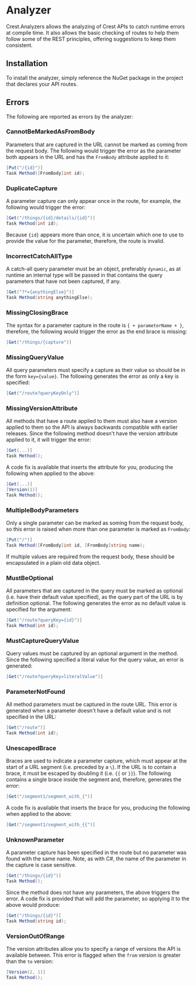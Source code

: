 # Analyzer

Crest.Analyzers allows the analyzing of Crest APIs to catch runtime errors at
compile time. It also allows the basic checking of routes to help them follow
some of the REST principles, offering suggestions to keep them consistent.

## Installation

To install the analyzer, simply reference the NuGet package in the project that
declares your API routes.

## Errors

The following are reported as errors by the analyzer:

### CannotBeMarkedAsFromBody

Parameters that are captured in the URL cannot be marked as coming from the
request body. The following would trigger the error as the parameter both
appears in the URL and has the `FromBody` attribute applied to it:

```C#
[Put("/{id}")]
Task Method([FromBody]int id);
```

### DuplicateCapture

A parameter capture can only appear once in the route, for example, the
following would trigger the error:

```C#
[Get("/things/{id}/details/{id}")]
Task Method(int id);
```

Because `{id}` appears more than once, it is uncertain which one to use to
provide the value for the parameter, therefore, the route is invalid.

### IncorrectCatchAllType

A catch-all query parameter must be an object, preferably `dynamic`, as at
runtime an internal type will be passed in that contains the query parameters
that have not been captured, if any.

```C#
[Get("?*={anythingElse}")]
Task Method(string anythingElse);
```

### MissingClosingBrace

The syntax for a parameter capture in the route is `{ + parameterName + }`,
therefore, the following would trigger the error as the end brace is missing:

```C#
[Get("/things/{capture")]
```

### MissingQueryValue

All query parameters must specify a capture as their value so should be in the
form `key={value}`. The following generates the error as only a key is specified:

```C#
[Get("/route?queryKeyOnly")]
```

### MissingVersionAttribute

All methods that have a route applied to them must also have a version applied
to them so the API is always backwards compatible with earlier releases. Since
the following method doesn't have the version attribute applied to it, it will
trigger the error:

```C#
[Get(...)]
Task Method();
```

A code fix is available that inserts the attribute for you, producing the
following when applied to the above:

```C#
[Get(...)]
[Version(1)]
Task Method();
```

### MultipleBodyParameters

Only a single parameter can be marked as soming from the request body, so this
error is raised when more than one parameter is marked as `FromBody`:

```C#
[Put("/")]
Task Method([FromBody]int id, [FromBody]string name);
```

If multiple values are required from the request body, these should be
encapsulated in a plain old data object.

### MustBeOptional

All parameters that are captured in the query must be marked as optional (i.e.
have their default value specified), as the query part of the URL is by
definition optional. The following generates the error as no default value is
specified for the argument:

```C#
[Get("/route?queryKey={id}")]
Task Method(int id);
```

### MustCaptureQueryValue

Query values must be captured by an optional argument in the method. Since the
following specified a literal value for the query value, an error is generated:

```C#
[Get("/route?queryKey=literalValue")]
```

### ParameterNotFound

All method parameters must be captured in the route URL. This error is generated
when a parameter doesn't have a default value and is not specified in the URL:

```C#
[Get("/route")]
Task Method(int id);
```

### UnescapedBrace

Braces are used to indicate a parameter capture, which must appear at the start
of a URL segment (i.e. preceded by a `\`). If the URL is to contain a brace, it
must be escaped by doubling it (i.e. `{{` or `}}`). The following contains a
single brace inside the segment and, therefore, generates the error:

```C#
[Get("/segment1/segment_with_{")]
```

A code fix is available that inserts the brace for you, producing the following
when applied to the above:

```C#
[Get("/segment1/segment_with_{{")]
```

### UnknownParameter

A parameter capture has been specified in the route but no parameter was found
with the same name. Note, as with C#, the name of the parameter in the capture
is case sensitive.

```C#
[Get("/things/{id}")]
Task Method();
```

Since the method does not have any parameters, the above triggers the error. A
code fix is provided that will add the parameter, so applying it to the above
would produce:

```C#
[Get("/things/{id}")]
Task Method(string id);
```

### VersionOutOfRange

The version attributes allow you to specify a range of versions the API is
available between. This error is flagged when the `from` version is greater than
the `to` version:

```C#
[Version(2, 1)]
Task Method();
```
